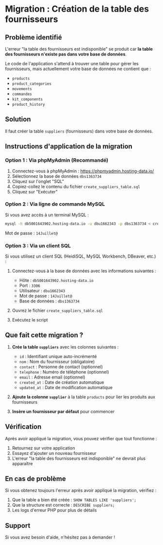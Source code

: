 # Migration : Création de la table des fournisseurs

## Problème identifié

L'erreur "la table des fournisseurs est indisponible" se produit car **la table des fournisseurs n'existe pas dans votre base de données**.

Le code de l'application s'attend à trouver une table pour gérer les fournisseurs, mais actuellement votre base de données ne contient que :
- `products`
- `product_categories`
- `movements`
- `commandes`
- `kit_components`
- `product_history`

## Solution

Il faut créer la table `suppliers` (fournisseurs) dans votre base de données.

## Instructions d'application de la migration

### Option 1 : Via phpMyAdmin (Recommandé)

1. Connectez-vous à phpMyAdmin : https://phpmyadmin.hosting-data.io/
2. Sélectionnez la base de données `dbs1363734`
3. Cliquez sur l'onglet "SQL"
4. Copiez-collez le contenu du fichier `create_suppliers_table.sql`
5. Cliquez sur "Exécuter"

### Option 2 : Via ligne de commande MySQL

Si vous avez accès à un terminal MySQL :

```bash
mysql -h db5001643902.hosting-data.io -u dbu1662343 -p dbs1363734 < create_suppliers_table.sql
```

Mot de passe : `14Juillet@`

### Option 3 : Via un client SQL

Si vous utilisez un client SQL (HeidiSQL, MySQL Workbench, DBeaver, etc.) :

1. Connectez-vous à la base de données avec les informations suivantes :
   - Hôte : `db5001643902.hosting-data.io`
   - Port : `3306`
   - Utilisateur : `dbu1662343`
   - Mot de passe : `14Juillet@`
   - Base de données : `dbs1363734`

2. Ouvrez le fichier `create_suppliers_table.sql`
3. Exécutez le script

## Que fait cette migration ?

1. **Crée la table `suppliers`** avec les colonnes suivantes :
   - `id` : Identifiant unique auto-incrémenté
   - `nom` : Nom du fournisseur (obligatoire)
   - `contact` : Personne de contact (optionnel)
   - `telephone` : Numéro de téléphone (optionnel)
   - `email` : Adresse email (optionnel)
   - `created_at` : Date de création automatique
   - `updated_at` : Date de modification automatique

2. **Ajoute la colonne `supplier`** à la table `products` pour lier les produits aux fournisseurs

3. **Insère un fournisseur par défaut** pour commencer

## Vérification

Après avoir appliqué la migration, vous pouvez vérifier que tout fonctionne :

1. Retournez sur votre application
2. Essayez d'ajouter un nouveau fournisseur
3. L'erreur "la table des fournisseurs est indisponible" ne devrait plus apparaître

## En cas de problème

Si vous obtenez toujours l'erreur après avoir appliqué la migration, vérifiez :

1. Que la table a bien été créée : `SHOW TABLES LIKE 'suppliers';`
2. Que la structure est correcte : `DESCRIBE suppliers;`
3. Les logs d'erreur PHP pour plus de détails

## Support

Si vous avez besoin d'aide, n'hésitez pas à demander !
